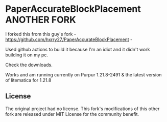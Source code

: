 # PaperAccurateBlockPlacement ANOTHER FORK


I forked this from this guy's fork - https://github.com/hxrry27/PaperAccurateBlockPlacement -

Used github actions to build it because I'm an idiot and it didn't work building it on my pc. 

Check the downloads. 

Works and am running currently on Purpur 1.21.8-2491 & the latest version of litematica for 1.21.8

## License
The original project had no license. This fork's modifications of this other fork are released under MIT License for the community benefit.
